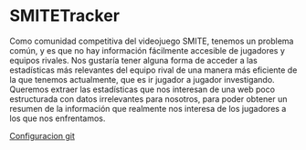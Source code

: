 # SMITETracker

Como comunidad competitiva del videojuego SMITE, tenemos un problema común, y es que no hay información fácilmente accesible de jugadores y equipos rivales. Nos gustaría tener alguna forma de acceder a las estadísticas más relevantes del equipo rival de una manera más eficiente de la que tenemos actualmente, que es ir jugador a jugador investigando. Queremos extraer las estadísticas que nos interesan de una web poco estructurada con datos irrelevantes para nosotros, para poder obtener un resumen de la información que realmente nos interesa de los jugadores a los que nos enfrentamos.

<a href="gitconfiguration.png">Configuracion git</a>

